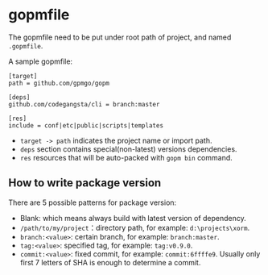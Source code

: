 gopmfile
========

The gopmfile need to be put under root path of project, and named `.gopmfile`.

A sample gopmfile:

    [target]
	path = github.com/gpmgo/gopm
	
	[deps]
	github.com/codegangsta/cli = branch:master
	
	[res]
	include = conf|etc|public|scripts|templates

- `target -> path` indicates the project name or import path.
- `deps` section contains special(non-latest) versions dependencies.
- `res` resources that will be auto-packed with `gopm bin` command.

## How to write package version

There are 5 possible patterns for package version:

- Blank: which means always build with latest version of dependency.
- `/path/to/my/project`：directory path, for example: `d:\projects\xorm`.
- `branch:<value>`: certain branch, for example: `branch:master`.
- `tag:<value>`: specified tag, for example: `tag:v0.9.0`.
- `commit:<value>`: fixed commit, for example: `commit:6ffffe9`. Usually only first 7 letters of SHA is enough to determine a commit.
